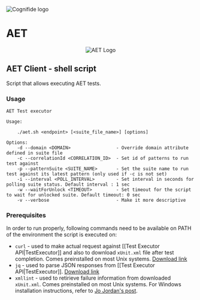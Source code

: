 ![Cognifide logo](http://cognifide.github.io/images/cognifide-logo.png)

# AET
<p align="center">
  <img src="https://github.com/wttech/aet/blob/master/misc/img/aet-logo-blue.png?raw=true"
         alt="AET Logo"/>
</p>

## AET Client - shell script

Script that allows executing AET tests.

### Usage

```
AET Test executor

Usage:

	./aet.sh <endpoint> [<suite_file_name>] [options]

Options:
	-d --domain <DOMAIN>                 - Override domain attribute defined in suite file
	-c --correlationId <CORRELATION_ID>  - Set id of patterns to run test against
	-p --patternSuite <SUITE_NAME>       - Set the suite name to run test against its latest pattern (only used if -c is not set)
	-i --interval <POLL_INTERVAL>        - Set interval in seconds for polling suite status. Default interval : 1 sec
	-w --waitForUnlock <TIMEOUT>         - Set timeout for the script to wait for unlocked suite. Default timeout: 0 sec
	-v --verbose                         - Make it more descriptive
```

### Prerequisites

In order to run properly, following commands need to be available on PATH of the environment the script is executed on:
* `curl` - used to make actual request against [[Test Executor API|TestExecutor]] and also to download `xUnit.xml` file after test completion. Comes preinstalled on most Unix systems. [Download link](https://curl.haxx.se/download.html)
* `jq` - used to parse JSON responses from [[Test Executor API|TestExecutor]]. [Download link](https://stedolan.github.io/jq/download/)
* `xmllint` - used to retirieve failure information from downloaded `xUnit.xml`. Comes preinstalled on most Unix systems. For Windows installation instructions, refer to [Jo Jordan's post](http://flowingmotion.jojordan.org/2011/10/08/3-steps-to-download-xmllint/).
